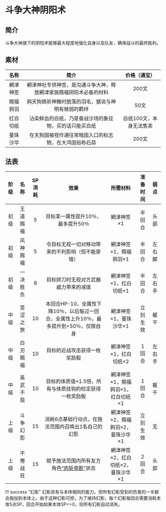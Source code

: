 # 斗争大神阴阳术

## 简介

斗争大神旗下的阴阳术能够最大程度地强化自身以及队友，确保战斗的最终胜利。

## 素材

名称|简介|价格（通宝）
:--:|:--:|:--:
網津神签|網津神社专供神签，是沟通斗争大神，释放網津家族赐福阴阳术必备的材料|200文
赐福鸦羽|鸦天狗跳祈神舞时脱落的羽毛，据说与神明有微弱的羁绊|50文
红白切纸|沾染鲜血的白纸，乃是奋战沙场的象征物，买的话只能买白纸|白纸100文，本身无法售卖
曼珠沙华|在天狗国被视作通往常暗国入口的标志物，在大鸿国俗称石蒜|200文

## 法表

阶级|名称|SP消耗|效果|所需材料|准备时间|弱点
:--:|:--:|:--:|:--:|:--:|:--:|:--:
初级|王道赐福|5|目标某一属性提升10％，最多提升50％|網津神签×1|半回合|头部
初级|风神赐福|5|令目标无视一切对移动带来的不利影响（但不能穿墙）|網津神签×1，赐福鸦羽×1|半回合|左右脚
初级|一决胜负|8|目标拼刀时无视对方武器威力带来的减值|網津神签×1，红白切纸×1|半回合|左右手
中级|苦涩之旅|10|本回合HP-10，全属性下降10％，以后每过一回合，全属性上升10％，最多提升到+50％，仅限自身|網津神签×1，曼珠沙华×1|立刻生效|躯干
中级|白刃赐福|10|目标的近战攻击获得一枚奖励骰|網津神签×1，红白切纸×2|1回合|左右手
中级|英武不屈|10|目标的体质值×1.5倍，所有与体质挂钩的检定获得一枚奖励骰|網津神签×1，赐福鸦羽×1，红白切纸×1|1回合|躯干
上级|斗争幻影|15|消耗6点基础行动点，在施法范围内召唤出1名自己的幻影|網津神签×2，赐福鸦羽×2，曼珠沙华×1|立刻生效|无
上级|不倦战狂|15|赋予施法范围内所有友方角色<a href="../../../../status/normal/#肉斩骨断" target="_blank">“肉斩骨断”</a>状态|網津神签×2，红白切纸×2，曼珠沙华×1|2回合|头部

!!! success "幻影"
    幻影具有与本体相同的能力，但所有幻影受到的伤害的一半都会施加到本体上。由于这种幻影可控，为了维持幻影，每个幻影每回合需要消耗本体5点SP，回合开始如果本体SP<=0，则所有幻影自动消失。

